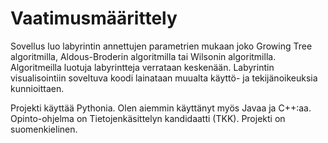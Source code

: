 # Vaatimusmäärittely
Sovellus luo labyrintin annettujen parametrien mukaan joko Growing Tree algoritmilla, Aldous-Broderin algoritmilla tai Wilsonin algoritmilla. Algoritmeilla luotuja labyrintteja verrataan keskenään. Labyrintin visualisointiin soveltuva koodi lainataan muualta käyttö- ja tekijänoikeuksia kunnioittaen. 

Projekti käyttää Pythonia. Olen aiemmin käyttänyt myös Javaa ja C++:aa. Opinto-ohjelma on Tietojenkäsittelyn kandidaatti (TKK). Projekti on suomenkielinen. 